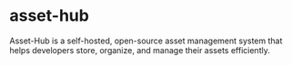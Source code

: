 # asset-hub
Asset-Hub is a self-hosted, open-source asset management system that helps developers store, organize, and manage their assets efficiently. 
